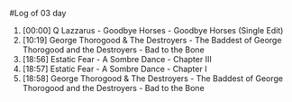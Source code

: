 #Log of 03 day

1. [00:00] Q Lazzarus - Goodbye Horses - Goodbye Horses (Single Edit)
1. [10:19] George Thorogood & The Destroyers - The Baddest of George Thorogood and the Destroyers - Bad to the Bone
1. [18:56] Estatic Fear - A Sombre Dance - Chapter III
1. [18:57] Estatic Fear - A Sombre Dance - Chapter I
1. [18:58] George Thorogood & The Destroyers - The Baddest of George Thorogood and the Destroyers - Bad to the Bone

